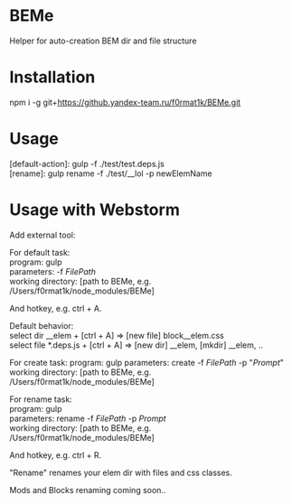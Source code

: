 BEMe
==================

Helper for auto-creation BEM dir and file structure

Installation
==
npm i -g git+https://github.yandex-team.ru/f0rmat1k/BEMe.git

Usage
==
[default-action]: gulp -f ./test/test.deps.js  
[rename]: gulp rename -f ./test/__lol -p newElemName

Usage with Webstorm
==
Add external tool:

For default task:  
program: gulp  
parameters: -f $FilePath$  
working directory: [path to BEMe, e.g. /Users/f0rmat1k/node_modules/BEMe]

And hotkey, e.g. ctrl + A.

Default behavior:  
select dir __elem + [ctrl + A] => [new file] block__elem.css  
select file *.deps.js + [ctrl + A] => [new dir] __elem, [mkdir] __elem, ..

For create task:
program: gulp
parameters: create -f $FilePath$ -p "$Prompt$"
working directory: [path to BEMe, e.g. /Users/f0rmat1k/node_modules/BEMe]

For rename task:  
program: gulp  
parameters: rename -f $FilePath$ -p $Prompt$  
working directory: [path to BEMe, e.g. /Users/f0rmat1k/node_modules/BEMe]

And hotkey, e.g. ctrl + R.

"Rename" renames your elem dir with files and css classes.  

Mods and Blocks renaming coming soon..
